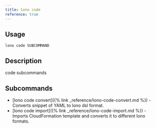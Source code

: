 ```yaml
---
title: lono code
reference: true
---
```


## Usage

    lono code SUBCOMMAND

## Description

code subcommands

## Subcommands

* [lono code convert]({% link _reference/lono-code-convert.md %}) - Converts snippet of YAML to lono dsl format.
* [lono code import]({% link _reference/lono-code-import.md %}) - Imports CloudFormation template and converts it to different lono formats.


